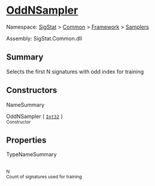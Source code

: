 # [OddNSampler](./OddNSampler.md)

Namespace: [SigStat]() > [Common](./../../README.md) > [Framework]() > [Samplers](./README.md)

Assembly: SigStat.Common.dll

## Summary
Selects the first N signatures with odd index for training

## Constructors

NameSummary

OddNSampler ( [`Int32`](https://docs.microsoft.com/en-us/dotnet/api/System.Int32) )<br><sub>Constructor</sub><br>


## Properties

TypeNameSummary

<br><sub>N</sub><br><sub>Count of signatures used for training</sub><br>


